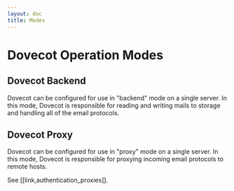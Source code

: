```yaml
---
layout: doc
title: Modes
---
```


# Dovecot Operation Modes

## Dovecot Backend

Dovecot can be configured for use in "backend" mode on a single server.
In this mode, Dovecot is responsible for reading and writing mails to
storage and handling all of the email protocols.

## Dovecot Proxy

Dovecot can be configured for use in "proxy" mode on a single server.
In this mode, Dovecot is responsible for proxying incoming email protocols
to remote hosts.

See [[link,authentication_proxies]].
